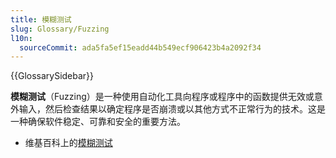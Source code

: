 ```yaml
---
title: 模糊测试
slug: Glossary/Fuzzing
l10n:
  sourceCommit: ada5fa5ef15eadd44b549ecf906423b4a2092f34
---
```


{{GlossarySidebar}}

**模糊测试**（Fuzzing）是一种使用自动化工具向程序或程序中的函数提供无效或意外输入，然后检查结果以确定程序是否崩溃或以其他方式不正常行为的技术。这是一种确保软件稳定、可靠和安全的重要方法。

- 维基百科上的[模糊测试](https://zh.wikipedia.org/wiki/模糊测试)
